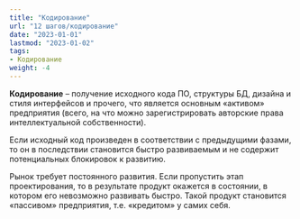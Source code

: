 ```yaml
---
title: "Кодирование"
url: "12 шагов/кодирование"
date: "2023-01-01"
lastmod: "2023-01-02"
tags:
- Кодирование
weight: -4
---
```


**Кодирование** – получение исходного кода ПО, структуры БД, дизайна и стиля интерфейсов и прочего, что является основным «активом» предприятия (всего, на что можно зарегистрировать авторские права интеллектуальной собственности). 

Если исходный код произведен в соответствии с предыдущими фазами, то он в последствии становится быстро развиваемым и не содержит потенциальных блокировок к развитию.  

Рынок требует постоянного развития. Если пропустить этап проектирования, то в результате продукт окажется в состоянии, в котором его невозможно развивать быстро. Такой продукт становится «пассивом» предприятия, т.е. «кредитом» у самих себя. 